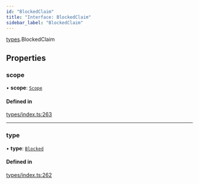 ```yaml
---
id: "BlockedClaim"
title: "Interface: BlockedClaim"
sidebar_label: "BlockedClaim"
---
```


[types](../../../modules/Types/Types.md).BlockedClaim

## Properties

### scope

• **scope**: [`Scope`](../Scope/Scope.md)

#### Defined in

[types/index.ts:263](https://github.com/PolymeshAssociation/polymesh-sdk/blob/95f248df/src/types/index.ts#L263)

___

### type

• **type**: [`Blocked`](../../../enums/Types/ClaimType/ClaimType.md#blocked)

#### Defined in

[types/index.ts:262](https://github.com/PolymeshAssociation/polymesh-sdk/blob/95f248df/src/types/index.ts#L262)
